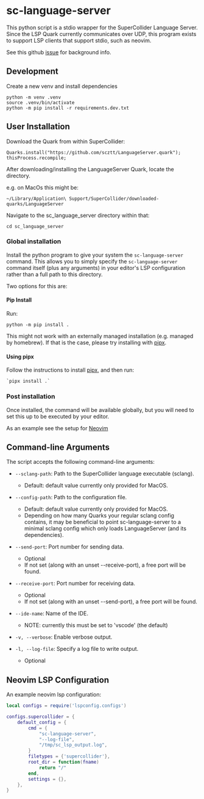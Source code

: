 # sc-language-server

This python script is a stdio wrapper for the SuperCollider Language Server. Since the LSP Quark currently communicates
over UDP, this program exists to support LSP clients that support stdio, such as neovim.

See this github [issue](https://github.com/scztt/LanguageServer.quark/issues/9) for background info.

## Development

Create a new venv and install dependencies

    python -m venv .venv
    source .venv/bin/activate
    python -m pip install -r requirements.dev.txt

## User Installation

Download the Quark from within SuperCollider:

    Quarks.install("https://github.com/scztt/LanguageServer.quark");
    thisProcess.recompile;

After downloading/installing the LanguageServer Quark, locate the directory.

e.g. on MacOs this might be:

    ~/Library/Application\ Support/SuperCollider/downloaded-quarks/LanguageServer

Navigate to the sc_language_server directory within that:

    cd sc_language_server


### Global installation

Install the python program to give your system the `sc-language-server` command. This allows you to simply specify
the `sc-language-server` command itself (plus any arguments) in your editor's LSP configuration rather than a full path to this directory.

Two options for this are:

#### Pip Install

Run:

    python -m pip install .

This might not work with an externally managed installation (e.g. managed by homebrew). If that is the case, please try installing with [pipx](#using-pipx).

#### Using pipx

Follow the instructions to install [pipx](https://github.com/pypa/pipx), and then run:

    `pipx install .`

### Post installation

Once installed, the command will be available globally, but you will need to set this up to be executed by your editor.

As an example see the setup for [Neovim](#neovim-lsp-configuration)

## Command-line Arguments

The script accepts the following command-line arguments:

- `--sclang-path`: Path to the SuperCollider language executable (sclang).
  - Default: default value currently only provided for MacOS.

- `--config-path`: Path to the configuration file.
  - Default: default value currently only provided for MacOS.
  - Depending on how many Quarks your regular sclang config contains, it may be beneficial to point sc-language-server
    to a minimal sclang config which only loads LanguageServer (and its dependencies).

- `--send-port`: Port number for sending data.
  - Optional
  - If not set (along with an unset --receive-port), a free port will be found.

- `--receive-port`: Port number for receiving data.
  - Optional
  - If not set (along with an unset --send-port), a free port will be found.

- `--ide-name`: Name of the IDE.
  - NOTE: currently this must be set to 'vscode' (the default)

- `-v, --verbose`: Enable verbose output.

- `-l, --log-file`: Specify a log file to write output.
  - Optional

## Neovim LSP Configuration

An example neovim lsp configuration:

```lua
local configs = require('lspconfig.configs')

configs.supercollider = {
    default_config = {
        cmd = {
            "sc-language-server",
            "--log-file",
            "/tmp/sc_lsp_output.log",
        }
        filetypes = {'supercollider'},
        root_dir = function(fname)
            return "/"
        end,
        settings = {},
    },
}
```
